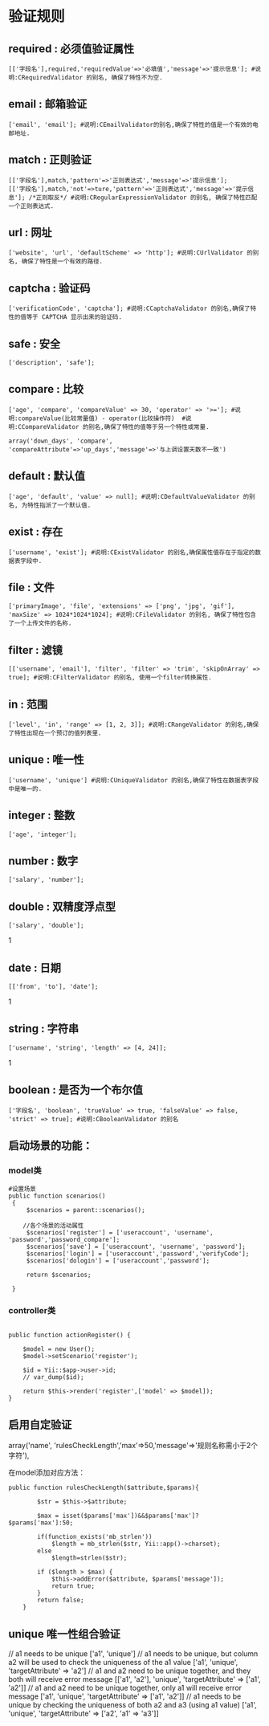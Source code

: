# 验证规则

## required : 必须值验证属性

    [['字段名'],required,'requiredValue'=>'必填值','message'=>'提示信息']; #说明:CRequiredValidator 的别名, 确保了特性不为空.

## email : 邮箱验证

    ['email', 'email']; #说明:CEmailValidator的别名,确保了特性的值是一个有效的电邮地址. 

## match : 正则验证

    [['字段名'],match,'pattern'=>'正则表达式','message'=>'提示信息'];      
    [['字段名'],match,'not'=>ture,'pattern'=>'正则表达式','message'=>'提示信息']; /*正则取反*/ #说明:CRegularExpressionValidator 的别名, 确保了特性匹配一个正则表达式. 

## url : 网址

    ['website', 'url', 'defaultScheme' => 'http']; #说明:CUrlValidator 的别名, 确保了特性是一个有效的路径. 

## captcha : 验证码

    ['verificationCode', 'captcha']; #说明:CCaptchaValidator 的别名,确保了特性的值等于 CAPTCHA 显示出来的验证码. 

## safe : 安全

    ['description', 'safe'];

## compare : 比较

    ['age', 'compare', 'compareValue' => 30, 'operator' => '>=']; #说明:compareValue(比较常量值) - operator(比较操作符)  #说明:CCompareValidator 的别名,确保了特性的值等于另一个特性或常量. 

    array('down_days', 'compare', 'compareAttribute'=>'up_days','message'=>'与上调设置天数不一致')

## default : 默认值

    ['age', 'default', 'value' => null]; #说明:CDefaultValueValidator 的别名, 为特性指派了一个默认值. 

## exist : 存在

    ['username', 'exist']; #说明:CExistValidator 的别名,确保属性值存在于指定的数据表字段中. 

## file : 文件

    ['primaryImage', 'file', 'extensions' => ['png', 'jpg', 'gif'], 'maxSize' => 1024*1024*1024]; #说明:CFileValidator 的别名, 确保了特性包含了一个上传文件的名称.
## filter : 滤镜

    [['username', 'email'], 'filter', 'filter' => 'trim', 'skipOnArray' => true]; #说明:CFilterValidator 的别名, 使用一个filter转换属性. 

## in : 范围

    ['level', 'in', 'range' => [1, 2, 3]]; #说明:CRangeValidator 的别名,确保了特性出现在一个预订的值列表里. 

## unique : 唯一性

    ['username', 'unique'] #说明:CUniqueValidator 的别名,确保了特性在数据表字段中是唯一的.

## integer : 整数
    ['age', 'integer'];

## number : 数字

    ['salary', 'number'];

## double : 双精度浮点型

    ['salary', 'double'];
1
## date : 日期

    [['from', 'to'], 'date'];
1
## string : 字符串

    ['username', 'string', 'length' => [4, 24]];
1
## boolean : 是否为一个布尔值

    ['字段名', 'boolean', 'trueValue' => true, 'falseValue' => false, 'strict' => true]; #说明:CBooleanValidator 的别名 

## 启动场景的功能：

### model类
```
#设置场景
public function scenarios()
 {
     $scenarios = parent::scenarios();
 	
 	//各个场景的活动属性
     $scenarios['register'] = ['useraccount', 'username', 'password','password_compare'];
     $scenarios['save'] = ['useraccount', 'username', 'password'];
     $scenarios['login'] = ['useraccount','password','verifyCode'];
     $scenarios['dologin'] = ['useraccount','password'];

     return $scenarios;
 
 }
```
### controller类

```

public function actionRegister() {
 
	$model = new User();
	$model->setScenario('register');

	$id = Yii::$app->user->id;
	// var_dump($id);

	return $this->render('register',['model' => $model]);
}
```

## 启用自定验证

 array('name', 'rulesCheckLength','max'=>50,'message'=>'规则名称需小于2个字符'),

在model添加对应方法：
```
public function rulesCheckLength($attribute,$params){
	    
        $str = $this->$attribute;

	    $max = isset($params['max'])&&$params['max']?$params['max']:50;

        if(function_exists('mb_strlen'))
            $length = mb_strlen($str, Yii::app()->charset);
        else
            $length=strlen($str);

        if ($length > $max) {
            $this->addError($attribute, $params['message']);
            return true;
        }
        return false;
    }
```
## unique 唯一性组合验证
// a1 needs to be unique
['a1', 'unique']
// a1 needs to be unique, but column a2 will be used to check the uniqueness of the a1 value
['a1', 'unique', 'targetAttribute' => 'a2']
// a1 and a2 need to be unique together, and they both will receive error message
[['a1', 'a2'], 'unique', 'targetAttribute' => ['a1', 'a2']]
// a1 and a2 need to be unique together, only a1 will receive error message
['a1', 'unique', 'targetAttribute' => ['a1', 'a2']]
// a1 needs to be unique by checking the uniqueness of both a2 and a3 (using a1 value)
['a1', 'unique', 'targetAttribute' => ['a2', 'a1' => 'a3']]